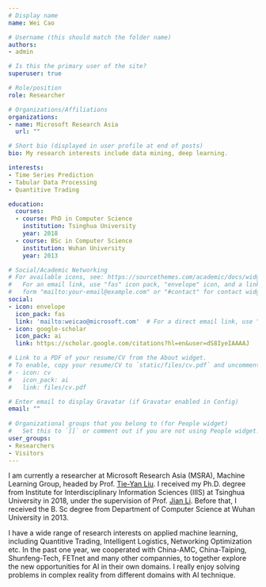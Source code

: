 ```yaml
---
# Display name
name: Wei Cao

# Username (this should match the folder name)
authors:
- admin

# Is this the primary user of the site?
superuser: true

# Role/position
role: Researcher

# Organizations/Affiliations
organizations:
- name: Microsoft Research Asia
  url: ""

# Short bio (displayed in user profile at end of posts)
bio: My research interests include data mining, deep learning.

interests:
- Time Series Prediction
- Tabular Data Processing
- Quantitive Trading

education:
  courses:
  - course: PhD in Computer Science
    institution: Tsinghua University
    year: 2018
  - course: BSc in Computer Science
    institution: Wuhan University
    year: 2013

# Social/Academic Networking
# For available icons, see: https://sourcethemes.com/academic/docs/widgets/#icons
#   For an email link, use "fas" icon pack, "envelope" icon, and a link in the
#   form "mailto:your-email@example.com" or "#contact" for contact widget.
social:
- icon: envelope
  icon_pack: fas
  link: 'mailto:weicao@microsoft.com'  # For a direct email link, use "mailto:test@example.org".
- icon: google-scholar
  icon_pack: ai
  link: https://scholar.google.com/citations?hl=en&user=dS8IyeIAAAAJ

# Link to a PDF of your resume/CV from the About widget.
# To enable, copy your resume/CV to `static/files/cv.pdf` and uncomment the lines below.  
# - icon: cv
#   icon_pack: ai
#   link: files/cv.pdf

# Enter email to display Gravatar (if Gravatar enabled in Config)
email: ""
  
# Organizational groups that you belong to (for People widget)
#   Set this to `[]` or comment out if you are not using People widget.  
user_groups:
- Researchers
- Visitors
---
```

I am currently a researcher at Microsoft Research Asia (MSRA), Machine Learning Group, headed by Prof. [Tie-Yan Liu](https://www.microsoft.com/en-us/research/people/tyliu/). I received my Ph.D. degree from Institute for Interdisciplinary Information Sciences (IIIS) at Tsinghua University in 2018, under the supervision of Prof. [Jian Li](http://people.iiis.tsinghua.edu.cn/~jianli/). Before that, I received the B. Sc degree from Department of Computer Science at Wuhan University in 2013.

I have a wide range of research interests on applied machine learning, including Quantitive Trading, Intelligent Logistics, Networking Optimization etc. In the past one year, we cooperated with China-AMC, China-Taiping, Shunfeng-Tech, FETnet and many other compannies, to together explore the new opportunities for AI in their own domains. I really enjoy solving problems in complex reality from different domains with AI technique.
